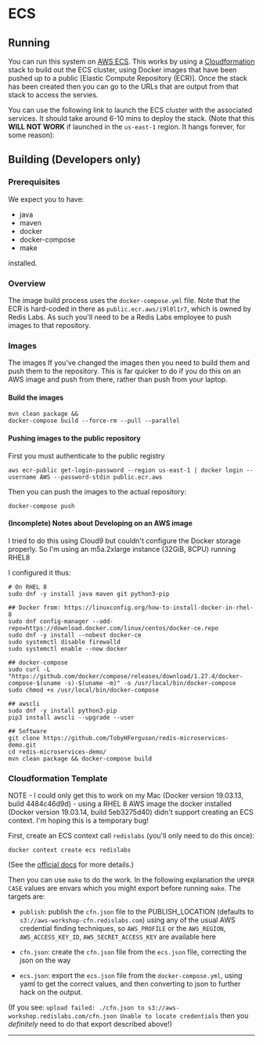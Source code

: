# ECS
## Running
You can run this system on [AWS ECS]. This works by using a [Cloudformation] stack to build out the ECS cluster, using Docker images that have been pushed up to a public [Elastic Compute Repository (ECR)]. Once the stack has been created then you can go to the URLs that are output from that stack to access the servies.

You can use the following link to launch the ECS cluster with the associated services. It should take around 6-10 mins to deploy the stack. (Note that this **WILL NOT WORK** if launched in the `us-east-1` region. It hangs forever, for some reason):

<a href="https://console.aws.amazon.com/cloudformation/home?region=us-east-1#/stacks/create/review?stackName=aws-cfn&templateURL=https://s3.amazonaws.com/aws-workshop-cfn.redislabs.com/cfn.json"><MiG src="https://s3.amazonaws.com/cloudformation-examples/cloudformation-launch-stack.png"></a>

## Building (Developers only)
### Prerequisites
We expect you to have:

- java
- maven
- docker
- docker-compose
- make

installed. 

### Overview
The image build process uses the `docker-compose.yml` file. Note that the ECR is hard-coded in there as `public.ecr.aws/i9l0l1r7`, which is owned by Redis Labs. As such you'll need to be a Redis Labs employee to push images to that repository.

### Images
The images
If you've changed the images then you need to build them and push them to the repository. 
This is far quicker to do if you do this on an AWS image and push from there, rather than push from your laptop.

#### Build the images
```
mvn clean package &&
docker-compose build --force-rm --pull --parallel
```

#### Pushing images to the public repository
First you must authenticate to the public registry

```
aws ecr-public get-login-password --region us-east-1 | docker login --username AWS --password-stdin public.ecr.aws
```
Then you can push the images to the actual repository:

```
docker-compose push
```

#### (Incomplete) Notes about Developing on an AWS image
I tried to do this using Cloud9 but couldn't configure the Docker storage properly. So I'm using an m5a.2xlarge instance (32GiB, 8CPU) running RHEL8 

I configured it thus:

```
# On RHEL 8
sudo dnf -y install java maven git python3-pip

## Docker from: https://linuxconfig.org/how-to-install-docker-in-rhel-8
sudo dnf config-manager --add-repo=https://download.docker.com/linux/centos/docker-ce.repo
sudo dnf -y install --nobest docker-ce
sudo systemctl disable firewalld
sudo systemctl enable --now docker

## docker-compose
sudo curl -L "https://github.com/docker/compose/releases/download/1.27.4/docker-compose-$(uname -s)-$(uname -m)" -o /usr/local/bin/docker-compose
sudo chmod +x /usr/local/bin/docker-compose

## awscli
sudo dnf -y install python3-pip
pip3 install awscli --upgrade --user

## Software
git clone https://github.com/TobyHFerguson/redis-microservices-demo.git
cd redis-microservices-demo/
mvn clean package && docker-compose build
```

### Cloudformation Template
NOTE - I could only get this to work on my Mac (Docker version
19.03.13, build 4484c46d9d) - using a RHEL 8 AWS image the docker
installed (Docker version 19.03.14, build 5eb3275d40) didn't support
creating an ECS context. I'm hoping this is a temporary bug!

First, create an ECS context call `redislabs` (you'll only need to do this once):

```
docker context create ecs redislabs
```
(See the [official docs](https://docs.docker.com/engine/context/ecs-integration/#create-aws-context) for more details.)

Then you can use `make` to do the work. In the following explanation the `UPPER CASE` values are envars which you might export before running `make`. The targets are:

- `publish`: publish the `cfn.json` file to the PUBLISH_LOCATION (defaults to `s3://aws-workshop-cfn.redislabs.com`) using any of the usual AWS credential finding techniques, so `AWS_PROFILE` or the `AWS_REGION`, `AWS_ACCESS_KEY_ID`, `AWS_SECRET_ACCESS_KEY` are available here

- `cfn.json`: create the `cfn.json` file from the `ecs.json` file, correcting the json on the way

- `ecs.json`: export the `ecs.json` file from the `docker-compose.yml`, using yaml to get the correct values, and then converting to json to further hack on the output.

(If you see: `upload failed: ./cfn.json to s3://aws-workshop.redislabs.com/cfn.json Unable to locate credentials` then you *definitely* need to do that export described above!)


----------
[AWS ECS]: https://aws.amazon.com/ecs/
[Cloudformation]: https://aws.amazon.com/cloudformation/
